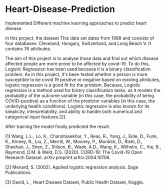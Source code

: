 # Heart-Disease-Prediction
Implemented Different machine learning approaches to predict heart disease. 

In this project, the dataset This data set dates from 1988 and consists of four databases: Cleveland, Hungary, Switzerland, and Long Beach V. It contains 76 attributes.

The aim of this project is to analyse those data and find out which disease affected people are more prone to be affected by covid-19. To do this, Logistic Regression has been used because it is a binary classification problem. As in this project, it's been tested whether a person is more susceptible to be covid 19 positive or negative based on existing attributes, logistic regression is a good fit for the problem. Because, Logistic regression is a method used for binary classification tasks, as it models the probability of the outcome variable (in this case, the probability of being COVID-positive) as a function of the predictor variables (in this case, the underlying health conditions). Logistic regression is also known for its simplicity, interpretability, and ability to handle both numerical and categorical input features [2].

After training the model finally predicted the result.

[1] Wang, L.L., Lo, K., Chandrasekhar, Y., Reas, R., Yang, J., Eide, D., Funk, K., Kinney, R., Liu, Z., Merrill, W., Mooney, P., Murdick, D., Rishi, D., Sheehan, J., Shen, Z., Stilson, B., Wade, A.D., Wang, K., Wilhelm, C., Xie, B., Raymond, D.M. & Weld, D.S. (2020). CORD-19: The Covid-19 Open Research Dataset. arXiv preprint arXiv:2004.10706. 

[2] Menard, S. (2002). Applied logistic regression analysis. Sage Publications.

[3] David, L , Heart Disease Dataset, Public Health Dataset, Kaggle. 

